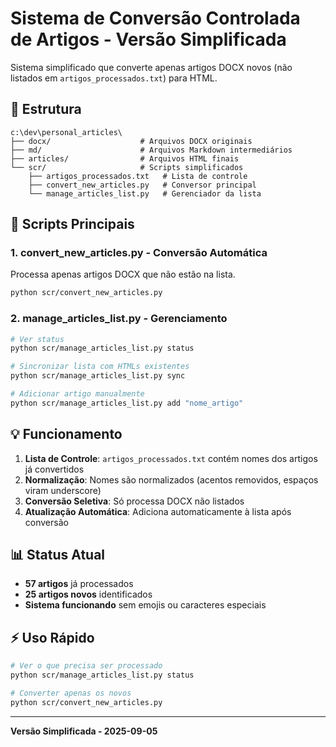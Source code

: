 # Sistema de Conversão Controlada de Artigos - Versão Simplificada

Sistema simplificado que converte apenas artigos DOCX novos (não listados em `artigos_processados.txt`) para HTML.

## 📁 Estrutura

```
c:\dev\personal_articles\
├── docx/                    # Arquivos DOCX originais
├── md/                      # Arquivos Markdown intermediários
├── articles/                # Arquivos HTML finais
└── scr/                     # Scripts simplificados
    ├── artigos_processados.txt   # Lista de controle
    ├── convert_new_articles.py   # Conversor principal
    └── manage_articles_list.py   # Gerenciador da lista
```

## 🚀 Scripts Principais

### 1. **convert_new_articles.py** - Conversão Automática
Processa apenas artigos DOCX que não estão na lista.

```bash
python scr/convert_new_articles.py
```

### 2. **manage_articles_list.py** - Gerenciamento
```bash
# Ver status
python scr/manage_articles_list.py status

# Sincronizar lista com HTMLs existentes
python scr/manage_articles_list.py sync

# Adicionar artigo manualmente
python scr/manage_articles_list.py add "nome_artigo"
```

## 💡 Funcionamento

1. **Lista de Controle**: `artigos_processados.txt` contém nomes dos artigos já convertidos
2. **Normalização**: Nomes são normalizados (acentos removidos, espaços viram underscore)
3. **Conversão Seletiva**: Só processa DOCX não listados
4. **Atualização Automática**: Adiciona automaticamente à lista após conversão

## 📊 Status Atual
- **57 artigos** já processados
- **25 artigos novos** identificados
- **Sistema funcionando** sem emojis ou caracteres especiais

## ⚡ Uso Rápido

```bash
# Ver o que precisa ser processado
python scr/manage_articles_list.py status

# Converter apenas os novos
python scr/convert_new_articles.py
```

---
**Versão Simplificada - 2025-09-05**
